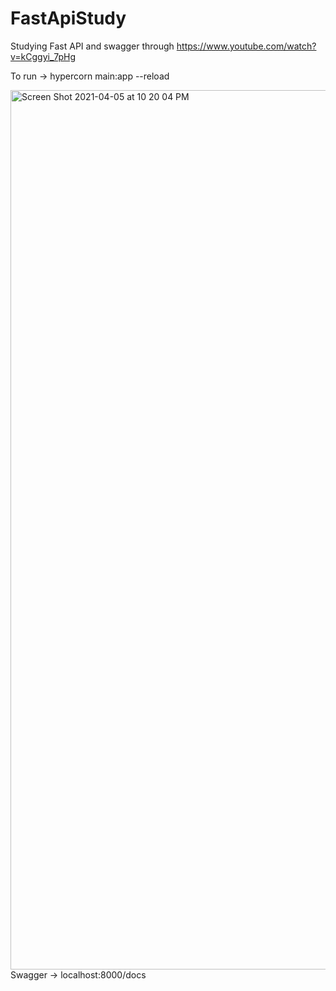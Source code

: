 # FastApiStudy
Studying Fast API and swagger through https://www.youtube.com/watch?v=kCggyi_7pHg

To run -> hypercorn main:app --reload

<img width="1407" alt="Screen Shot 2021-04-05 at 10 20 04 PM" src="https://user-images.githubusercontent.com/31994778/113615903-2150cb00-965d-11eb-9a33-260ace1b7c33.png">
Swagger -> localhost:8000/docs

